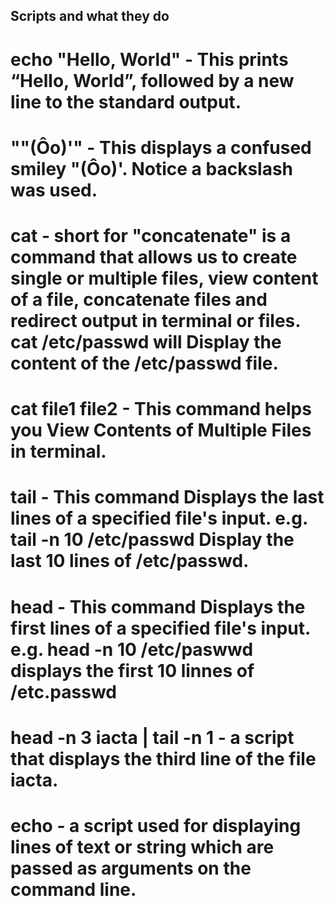 ## Scripts and what they do

# echo "Hello, World" - This prints “Hello, World”, followed by a new line to the standard output.

# "\"(Ôo)'" - This  displays a confused smiley "(Ôo)'. Notice a backslash was used.

# cat - short for "concatenate" is a command that allows us to create single or multiple files, view content of a file, concatenate files and redirect output in terminal or files. cat /etc/passwd will Display the content of the /etc/passwd file.

# cat file1 file2 - This command helps you View Contents of Multiple Files in terminal.

# tail - This command Displays the last lines of a specified file's input. e.g. tail -n 10 /etc/passwd Display the last 10 lines of /etc/passwd.

# head - This command Displays the first lines of a specified file's input. e.g. head -n 10 /etc/paswwd displays the first 10 linnes of /etc.passwd

# head -n 3 iacta | tail -n 1 - a script that displays the third line of the file iacta.

# echo - a script used for displaying lines of text or string which are passed as arguments on the command line.
